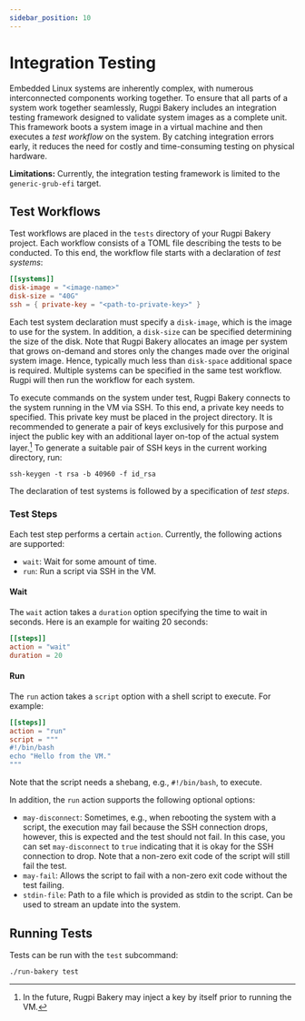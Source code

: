 ```yaml
---
sidebar_position: 10
---
```


# Integration Testing

Embedded Linux systems are inherently complex, with numerous interconnected components working together. To ensure that all parts of a system work together seamlessly, Rugpi Bakery includes an integration testing framework designed to validate system images as a complete unit. This framework boots a system image in a virtual machine and then executes a _test workflow_ on the system. By catching integration errors early, it reduces the need for costly and time-consuming testing on physical hardware.

**Limitations:** Currently, the integration testing framework is limited to the `generic-grub-efi` target. 


## Test Workflows

Test workflows are placed in the `tests` directory of your Rugpi Bakery project. Each workflow consists of a TOML file describing the tests to be conducted. To this end, the workflow file starts with a declaration of _test systems_:

```toml
[[systems]]
disk-image = "<image-name>"
disk-size = "40G"
ssh = { private-key = "<path-to-private-key>" }
```

Each test system declaration must specify a `disk-image`, which is the image to use for the system. In addition, a `disk-size` can be specified determining the size of the disk. Note that Rugpi Bakery allocates an image per system that grows on-demand and stores only the changes made over the original system image. Hence, typically much less than `disk-space` additional space is required. Multiple systems can be specified in the same test workflow. Rugpi will then run the workflow for each system.

To execute commands on the system under test, Rugpi Bakery connects to the system running in the VM via SSH. To this end, a private key needs to specified. This private key must be placed in the project directory. It is recommended to generate a pair of keys exclusively for this purpose and inject the public key with an additional layer on-top of the actual system layer.[^1] To generate a suitable pair of SSH keys in the current working directory, run:

```shell
ssh-keygen -t rsa -b 40960 -f id_rsa
```

The declaration of test systems is followed by a specification of _test steps_.

[^1]: In the future, Rugpi Bakery may inject a key by itself prior to running the VM.

### Test Steps

Each test step performs a certain `action`. Currently, the following actions are supported:

- `wait`: Wait for some amount of time.
- `run`: Run a script via SSH in the VM.

#### Wait

The `wait` action takes a `duration` option specifying the time to wait in seconds. Here is an example for waiting 20 seconds:

```toml
[[steps]]
action = "wait"
duration = 20
```

#### Run

The `run` action takes a `script` option with a shell script to execute. For example:

```toml
[[steps]]
action = "run"
script = """
#!/bin/bash
echo "Hello from the VM."
"""
```

Note that the script needs a shebang, e.g., `#!/bin/bash`, to execute.

In addition, the `run` action supports the following optional options:

- `may-disconnect`: Sometimes, e.g., when rebooting the system with a script, the execution may fail because the SSH connection drops, however, this is expected and the test should not fail. In this case, you can set `may-disconnect` to `true` indicating that it is okay for the SSH connection to drop. Note that a non-zero exit code of the script will still fail the test.
- `may-fail`: Allows the script to fail with a non-zero exit code without the test failing.
- `stdin-file`: Path to a file which is provided as stdin to the script. Can be used to stream an update into the system.

## Running Tests

Tests can be run with the `test` subcommand:

```shell
./run-bakery test
```